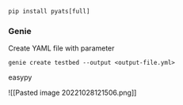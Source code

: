 	pip install pyats[full]

### Genie
Create YAML file with parameter

	genie create testbed --output <output-file.yml>

easypy

![[Pasted image 20221028121506.png]]